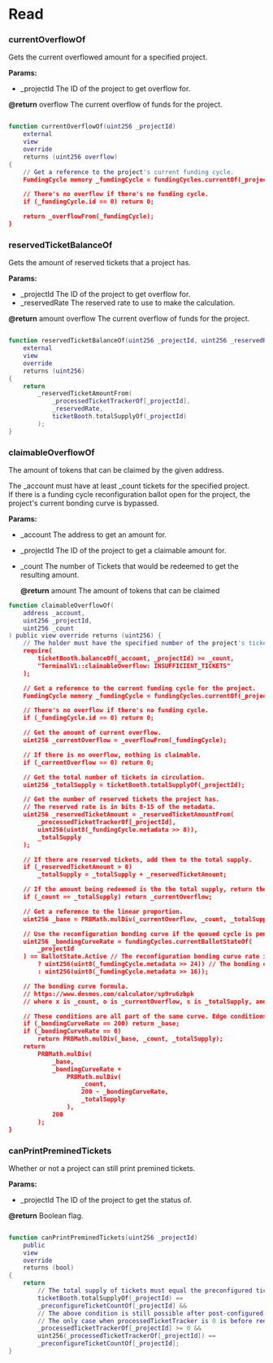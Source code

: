 # Read

### 

### currentOverflowOf

Gets the current overflowed amount for a specified project.   

**Params:**

*  \_projectId The ID of the project to get overflow for.  

**@return** overflow The current overflow of funds for the project.

```lua

function currentOverflowOf(uint256 _projectId)
    external
    view
    override
    returns (uint256 overflow)
{
    // Get a reference to the project's current funding cycle.
    FundingCycle memory _fundingCycle = fundingCycles.currentOf(_projectId);

    // There's no overflow if there's no funding cycle.
    if (_fundingCycle.id == 0) return 0;

    return _overflowFrom(_fundingCycle);
}
```



### reservedTicketBalanceOf

Gets the amount of reserved tickets that a project has.

  **Params:**

* \_projectId The ID of the project to get overflow for.
* \_reservedRate The reserved rate to use to make the calculation.  

**@return** amount overflow The current overflow of funds for the project.

```lua

function reservedTicketBalanceOf(uint256 _projectId, uint256 _reservedRate)
    external
    view
    override
    returns (uint256)
{
    return
        _reservedTicketAmountFrom(
            _processedTicketTrackerOf[_projectId],
            _reservedRate,
            ticketBooth.totalSupplyOf(_projectId)
        );
}
```

### claimableOverflowOf

The amount of tokens that can be claimed by the given address.

The \_account must have at least \_count tickets for the specified project.   
If there is a funding cycle reconfiguration ballot open for the project, the project's current bonding curve        is bypassed.

**Params:**

*  \_account The address to get an amount for.  
* \_projectId The ID of the project to get a claimable amount for.  
* \_count The number of Tickets that would be redeemed to get the resulting amount.

  **@return** amount The amount of tokens that can be claimed

```lua
function claimableOverflowOf(
    address _account,
    uint256 _projectId,
    uint256 _count
) public view override returns (uint256) {
    // The holder must have the specified number of the project's tickets.
    require(
        ticketBooth.balanceOf(_account, _projectId) >= _count,
        "TerminalV1::claimableOverflow: INSUFFICIENT_TICKETS"
    );

    // Get a reference to the current funding cycle for the project.
    FundingCycle memory _fundingCycle = fundingCycles.currentOf(_projectId);

    // There's no overflow if there's no funding cycle.
    if (_fundingCycle.id == 0) return 0;

    // Get the amount of current overflow.
    uint256 _currentOverflow = _overflowFrom(_fundingCycle);

    // If there is no overflow, nothing is claimable.
    if (_currentOverflow == 0) return 0;

    // Get the total number of tickets in circulation.
    uint256 _totalSupply = ticketBooth.totalSupplyOf(_projectId);

    // Get the number of reserved tickets the project has.
    // The reserved rate is in bits 8-15 of the metadata.
    uint256 _reservedTicketAmount = _reservedTicketAmountFrom(
        _processedTicketTrackerOf[_projectId],
        uint256(uint8(_fundingCycle.metadata >> 8)),
        _totalSupply
    );

    // If there are reserved tickets, add them to the total supply.
    if (_reservedTicketAmount > 0)
        _totalSupply = _totalSupply + _reservedTicketAmount;

    // If the amount being redeemed is the the total supply, return the rest of the overflow.
    if (_count == _totalSupply) return _currentOverflow;

    // Get a reference to the linear proportion.
    uint256 _base = PRBMath.mulDiv(_currentOverflow, _count, _totalSupply);

    // Use the reconfiguration bonding curve if the queued cycle is pending approval according to the previous funding cycle's ballot.
    uint256 _bondingCurveRate = fundingCycles.currentBallotStateOf(
        _projectId
    ) == BallotState.Active // The reconfiguration bonding curve rate is stored in bytes 24-31 of the metadata property.
        ? uint256(uint8(_fundingCycle.metadata >> 24)) // The bonding curve rate is stored in bytes 16-23 of the data property after.
        : uint256(uint8(_fundingCycle.metadata >> 16));

    // The bonding curve formula.
    // https://www.desmos.com/calculator/sp9ru6zbpk
    // where x is _count, o is _currentOverflow, s is _totalSupply, and r is _bondingCurveRate.

    // These conditions are all part of the same curve. Edge conditions are separated because fewer operation are necessary.
    if (_bondingCurveRate == 200) return _base;
    if (_bondingCurveRate == 0)
        return PRBMath.mulDiv(_base, _count, _totalSupply);
    return
        PRBMath.mulDiv(
            _base,
            _bondingCurveRate +
                PRBMath.mulDiv(
                    _count,
                    200 - _bondingCurveRate,
                    _totalSupply
                ),
            200
        );
}
```

### canPrintPreminedTickets

Whether or not a project can still print premined tickets.

**Params:**

*  \_projectId The ID of the project to get the status of.

**@return** Boolean flag.

```lua

function canPrintPreminedTickets(uint256 _projectId)
    public
    view
    override
    returns (bool)
{
    return
        // The total supply of tickets must equal the preconfigured ticket count.
        ticketBooth.totalSupplyOf(_projectId) ==
        _preconfigureTicketCountOf[_projectId] &&
        // The above condition is still possible after post-configured tickets have been printed due to ticket redeeming.
        // The only case when processedTicketTracker is 0 is before redeeming and printing reserved tickets.
        _processedTicketTrackerOf[_projectId] >= 0 &&
        uint256(_processedTicketTrackerOf[_projectId]) ==
        _preconfigureTicketCountOf[_projectId];
}
```

